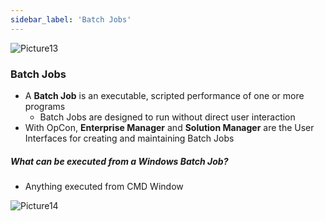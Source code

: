```yaml
---
sidebar_label: 'Batch Jobs'
---
```


![Picture13](../static/imgbasic/Picture13.png)

### Batch Jobs

* A **Batch Job** is an executable, scripted performance of one or more programs
  * Batch Jobs are designed to run without direct user interaction
* With OpCon, **Enterprise Manager** and **Solution Manager** are the User Interfaces for creating and maintaining Batch Jobs


##### What can be executed from a Windows Batch Job?

* Anything executed from CMD Window

![Picture14](../static/imgbasic/Picture14.png)
